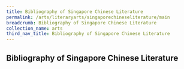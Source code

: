 ```yaml
---
title: Bibliography of Singapore Chinese Literature
permalink: /arts/literaryarts/singaporechineseliterature/main
breadcrumb: Bibliography of Singapore Chinese Literature
collection_name: arts
third_nav_title: Bibliography of Singapore Chinese Literature
---
```


## **Bibliography of Singapore Chinese Literature**